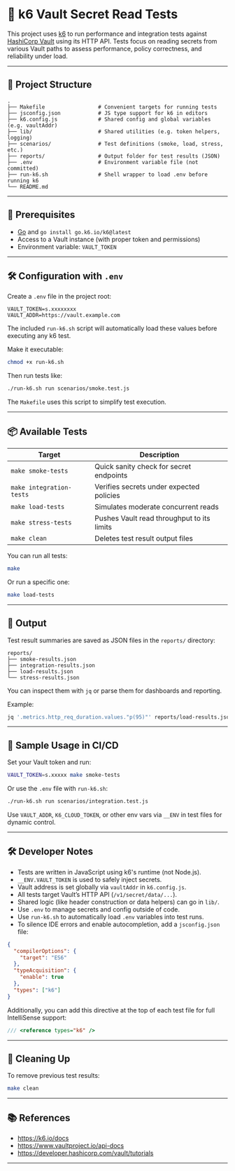 # 🔐 k6 Vault Secret Read Tests

This project uses [k6](https://k6.io) to run performance and integration tests against [HashiCorp Vault](https://www.vaultproject.io/) using its HTTP API. Tests focus on reading secrets from various Vault paths to assess performance, policy correctness, and reliability under load.

---

## 📁 Project Structure

```
.
├── Makefile                 # Convenient targets for running tests
├── jsconfig.json            # JS type support for k6 in editors
├── k6.config.js             # Shared config and global variables (e.g. vaultAddr)
├── lib/                     # Shared utilities (e.g. token helpers, logging)
├── scenarios/               # Test definitions (smoke, load, stress, etc.)
├── reports/                 # Output folder for test results (JSON)
├── .env                     # Environment variable file (not committed)
├── run-k6.sh                # Shell wrapper to load .env before running k6
└── README.md
```

---

## 🚀 Prerequisites

- [Go](https://golang.org/dl/) and `go install go.k6.io/k6@latest`
- Access to a Vault instance (with proper token and permissions)
- Environment variable: `VAULT_TOKEN`

---

## 🛠 Configuration with `.env`

Create a `.env` file in the project root:

```dotenv
VAULT_TOKEN=s.xxxxxxxx
VAULT_ADDR=https://vault.example.com
```

The included `run-k6.sh` script will automatically load these values before executing any k6 test.

Make it executable:
```bash
chmod +x run-k6.sh
```

Then run tests like:
```bash
./run-k6.sh run scenarios/smoke.test.js
```

The `Makefile` uses this script to simplify test execution.

---

## 📦 Available Tests

| Target                 | Description                               |
|------------------------|-------------------------------------------|
| `make smoke-tests`     | Quick sanity check for secret endpoints   |
| `make integration-tests` | Verifies secrets under expected policies  |
| `make load-tests`      | Simulates moderate concurrent reads       |
| `make stress-tests`    | Pushes Vault read throughput to its limits|
| `make clean`           | Deletes test result output files          |

You can run all tests:
```bash
make
```

Or run a specific one:
```bash
make load-tests
```

---

## 📄 Output

Test result summaries are saved as JSON files in the `reports/` directory:

```
reports/
├── smoke-results.json
├── integration-results.json
├── load-results.json
└── stress-results.json
```

You can inspect them with `jq` or parse them for dashboards and reporting.

Example:
```bash
jq '.metrics.http_req_duration.values."p(95)"' reports/load-results.json
```

---

## 🧪 Sample Usage in CI/CD

Set your Vault token and run:

```bash
VAULT_TOKEN=s.xxxxx make smoke-tests
```

Or use the `.env` file with `run-k6.sh`:

```bash
./run-k6.sh run scenarios/integration.test.js
```

Use `VAULT_ADDR`, `K6_CLOUD_TOKEN`, or other env vars via `__ENV` in test files for dynamic control.

---

## 🛠 Developer Notes

- Tests are written in JavaScript using k6's runtime (not Node.js).
- `__ENV.VAULT_TOKEN` is used to safely inject secrets.
- Vault address is set globally via `vaultAddr` in `k6.config.js`.
- All tests target Vault’s HTTP API (`/v1/secret/data/...`).
- Shared logic (like header construction or data helpers) can go in `lib/`.
- Use `.env` to manage secrets and config outside of code.
- Use `run-k6.sh` to automatically load `.env` variables into test runs.
- To silence IDE errors and enable autocompletion, add a `jsconfig.json` file:

```json
{
  "compilerOptions": {
    "target": "ES6"
  },
  "typeAcquisition": {
    "enable": true
  },
  "types": ["k6"]
}
```

Additionally, you can add this directive at the top of each test file for full IntelliSense support:

```js
/// <reference types="k6" />
```

---

## 🗼 Cleaning Up

To remove previous test results:
```bash
make clean
```

---

## 📚 References

- https://k6.io/docs
- https://www.vaultproject.io/api-docs
- https://developer.hashicorp.com/vault/tutorials

---
